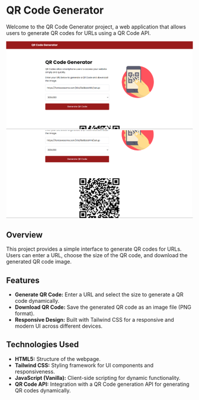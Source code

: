 # QR Code Generator

Welcome to the QR Code Generator project, a web application that allows users to generate QR codes for URLs using a QR Code API.

![QR Code Generator Demo](screenshot890.png)
![QR Code Generator Demo](screenshot891.png)

## Overview

This project provides a simple interface to generate QR codes for URLs. Users can enter a URL, choose the size of the QR code, and download the generated QR code image.

## Features

- **Generate QR Code:** Enter a URL and select the size to generate a QR code dynamically.
- **Download QR Code:** Save the generated QR code as an image file (PNG format).
- **Responsive Design:** Built with Tailwind CSS for a responsive and modern UI across different devices.

## Technologies Used

- **HTML5:** Structure of the webpage.
- **Tailwind CSS:** Styling framework for UI components and responsiveness.
- **JavaScript (Vanilla):** Client-side scripting for dynamic functionality.
- **QR Code API:** Integration with a QR Code generation API for generating QR codes dynamically.
